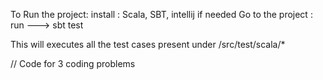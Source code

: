 To Run the project: install : Scala, SBT, intellij if needed
Go to the project : run ---> sbt test

This will executes all the test cases present under /src/test/scala/*

// Code for 3 coding problems 